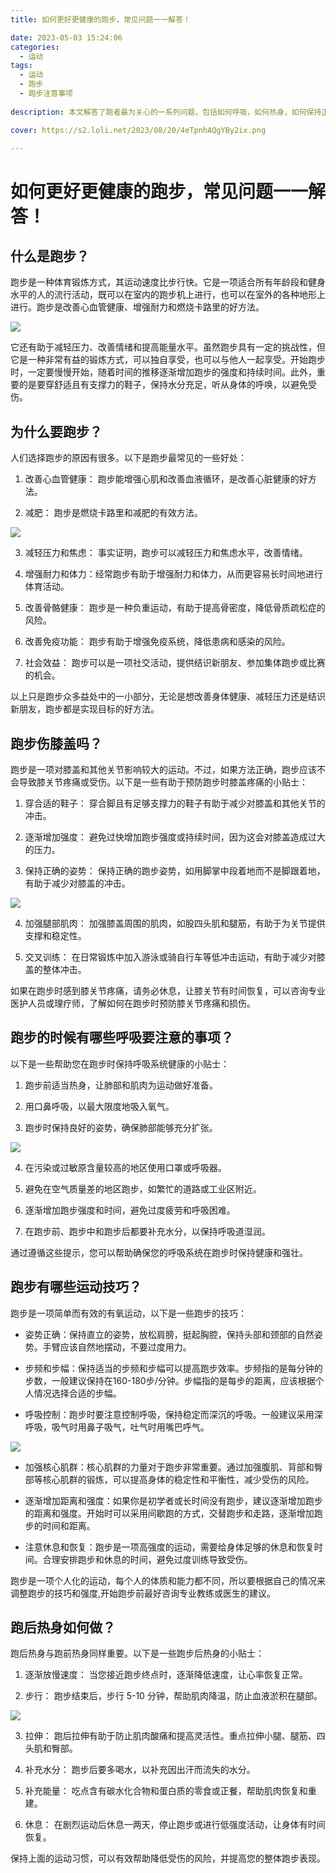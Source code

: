 ```yaml
---
title: 如何更好更健康的跑步，常见问题一一解答！

date: 2023-05-03 15:24:06
categories:
  - 运动
tags:
  - 运动
  - 跑步
  - 跑步注意事项
  
description: 本文解答了跑者最为关心的一系列问题，包括如何呼吸，如何热身，如何保持正确的跑姿，如何跑后热身等。。

cover: https://s2.loli.net/2023/08/20/4eTpnhAQgYBy2ix.png

---
```


# 如何更好更健康的跑步，常见问题一一解答！

## 什么是跑步？

跑步是一种体育锻炼方式，其运动速度比步行快。它是一项适合所有年龄段和健身水平的人的流行活动，既可以在室内的跑步机上进行，也可以在室外的各种地形上进行。跑步是改善心血管健康、增强耐力和燃烧卡路里的好方法。

![](https://s2.loli.net/2023/08/20/4eTpnhAQgYBy2ix.png)

它还有助于减轻压力、改善情绪和提高能量水平。虽然跑步具有一定的挑战性，但它是一种非常有益的锻炼方式，可以独自享受，也可以与他人一起享受。开始跑步时，一定要慢慢开始，随着时间的推移逐渐增加跑步的强度和持续时间。此外，重要的是要穿舒适且有支撑力的鞋子，保持水分充足，听从身体的呼唤，以避免受伤。

## 为什么要跑步？

人们选择跑步的原因有很多。以下是跑步最常见的一些好处：

1. 改善心血管健康： 跑步能增强心肌和改善血液循环，是改善心脏健康的好方法。

2. 减肥： 跑步是燃烧卡路里和减肥的有效方法。

![](https://s2.loli.net/2023/08/20/UCcZvdjE4G5YkeW.png)

3. 减轻压力和焦虑： 事实证明，跑步可以减轻压力和焦虑水平，改善情绪。

4. 增强耐力和体力：经常跑步有助于增强耐力和体力，从而更容易长时间地进行体育活动。

5. 改善骨骼健康： 跑步是一种负重运动，有助于提高骨密度，降低骨质疏松症的风险。

6. 改善免疫功能： 跑步有助于增强免疫系统，降低患病和感染的风险。

7. 社会效益： 跑步可以是一项社交活动，提供结识新朋友、参加集体跑步或比赛的机会。

以上只是跑步众多益处中的一小部分，无论是想改善身体健康、减轻压力还是结识新朋友，跑步都是实现目标的好方法。

## 跑步伤膝盖吗？

跑步是一项对膝盖和其他关节影响较大的运动。不过，如果方法正确，跑步应该不会导致膝关节疼痛或受伤。以下是一些有助于预防跑步时膝盖疼痛的小贴士：


1. 穿合适的鞋子： 穿合脚且有足够支撑力的鞋子有助于减少对膝盖和其他关节的冲击。

2. 逐渐增加强度： 避免过快增加跑步强度或持续时间，因为这会对膝盖造成过大的压力。

3. 保持正确的姿势： 保持正确的跑步姿势，如用脚掌中段着地而不是脚跟着地，有助于减少对膝盖的冲击。

![](https://s2.loli.net/2023/08/20/cCINBkDYVgR2Fhu.png)

4. 加强腿部肌肉： 加强膝盖周围的肌肉，如股四头肌和腿筋，有助于为关节提供支撑和稳定性。

5. 交叉训练： 在日常锻炼中加入游泳或骑自行车等低冲击运动，有助于减少对膝盖的整体冲击。

如果在跑步时感到膝关节疼痛，请务必休息，让膝关节有时间恢复，可以咨询专业医护人员或理疗师，了解如何在跑步时预防膝关节疼痛和损伤。

## 跑步的时候有哪些呼吸要注意的事项？

以下是一些帮助您在跑步时保持呼吸系统健康的小贴士：


1. 跑步前适当热身，让肺部和肌肉为运动做好准备。

2. 用口鼻呼吸，以最大限度地吸入氧气。

3. 跑步时保持良好的姿势，确保肺部能够充分扩张。

![](https://s2.loli.net/2023/08/20/7pr8VfHGmNkzvSC.png)

4. 在污染或过敏原含量较高的地区使用口罩或呼吸器。

5. 避免在空气质量差的地区跑步，如繁忙的道路或工业区附近。

6. 逐渐增加跑步强度和时间，避免过度疲劳和呼吸困难。

7. 在跑步前、跑步中和跑步后都要补充水分，以保持呼吸道湿润。

通过遵循这些提示，您可以帮助确保您的呼吸系统在跑步时保持健康和强壮。

## 跑步有哪些运动技巧？

跑步是一项简单而有效的有氧运动，以下是一些跑步的技巧：


- 姿势正确：保持直立的姿势，放松肩膀，挺起胸腔，保持头部和颈部的自然姿势。手臂应该自然地摆动，不要过度用力。

- 步频和步幅：保持适当的步频和步幅可以提高跑步效率。步频指的是每分钟的步数，一般建议保持在160-180步/分钟。步幅指的是每步的距离，应该根据个人情况选择合适的步幅。

- 呼吸控制：跑步时要注意控制呼吸，保持稳定而深沉的呼吸。一般建议采用深呼吸，吸气时用鼻子吸气，吐气时用嘴巴呼气。

![](https://s2.loli.net/2023/08/20/Rr2TcBCfa5Axp4L.png)

- 加强核心肌群：核心肌群的力量对于跑步非常重要。通过加强腹肌、背部和臀部等核心肌群的锻炼，可以提高身体的稳定性和平衡性，减少受伤的风险。

- 逐渐增加距离和强度：如果你是初学者或长时间没有跑步，建议逐渐增加跑步的距离和强度。开始时可以采用间歇跑的方式，交替跑步和走路，逐渐增加跑步的时间和距离。

- 注意休息和恢复：跑步是一项高强度的运动，需要给身体足够的休息和恢复时间。合理安排跑步和休息的时间，避免过度训练导致受伤。

跑步是一项个人化的运动，每个人的体质和能力都不同，所以要根据自己的情况来调整跑步的技巧和强度,开始跑步前最好咨询专业教练或医生的建议。

## 跑后热身如何做？

跑后热身与跑前热身同样重要。以下是一些跑步后热身的小贴士：

1. 逐渐放慢速度： 当您接近跑步终点时，逐渐降低速度，让心率恢复正常。

2. 步行： 跑步结束后，步行 5-10 分钟，帮助肌肉降温，防止血液淤积在腿部。

![](https://s2.loli.net/2023/08/20/6XC73i4GArLfRkh.png)

3. 拉伸： 跑后拉伸有助于防止肌肉酸痛和提高灵活性。重点拉伸小腿、腿筋、四头肌和臀部。

4. 补充水分： 跑步后要多喝水，以补充因出汗而流失的水分。

5. 补充能量： 吃点含有碳水化合物和蛋白质的零食或正餐，帮助肌肉恢复和重建。

6. 休息： 在剧烈运动后休息一两天，停止跑步或进行低强度活动，让身体有时间恢复。

保持上面的运动习惯，可以有效帮助降低受伤的风险，并提高您的整体跑步表现。

